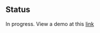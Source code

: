 ## Status
In progress. View a demo at this [link](https://drive.google.com/file/d/1aqBKLJqzVESDWAoftmb_VsIBcbYL55V2/view?usp=sharing) 
